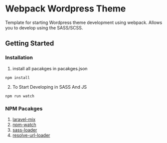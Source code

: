 # Webpack Wordpress Theme

Template for starting Wordpress theme development using webpack.
Allows you to develop using the SASS/SCSS.

## Getting Started

### Installation

1. install all pacakges in pacakges.json
```
npm install
```

2. To Start Developing in SASS And JS 

```
npm run watch
```

### NPM Pacakges

1. [laravel-mix](https://laravel-mix.com/docs/6.0/installation)  
2. [npm-watch](https://www.npmjs.com/package/npm-watch) 
3. [sass-loader](https://www.npmjs.com/package/sass-loader)  
4. [resolve-url-loader](https://www.npmjs.com/package/resolve-url-loader)
